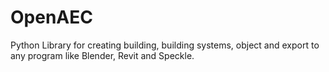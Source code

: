 # OpenAEC
Python Library for creating building, building systems, object and export to any program like Blender, Revit and Speckle.
